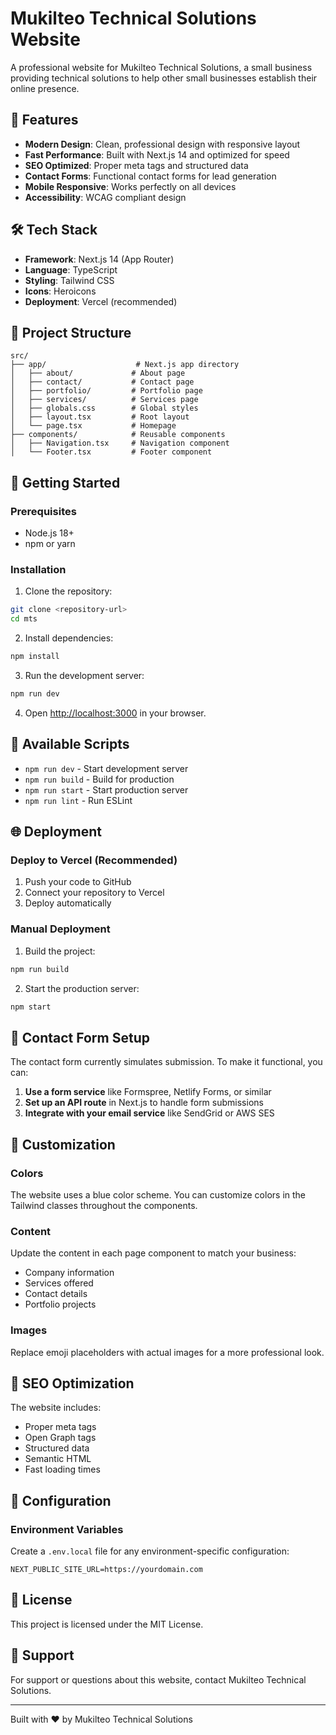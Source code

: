 # Mukilteo Technical Solutions Website

A professional website for Mukilteo Technical Solutions, a small business providing technical solutions to help other small businesses establish their online presence.

## 🚀 Features

- **Modern Design**: Clean, professional design with responsive layout
- **Fast Performance**: Built with Next.js 14 and optimized for speed
- **SEO Optimized**: Proper meta tags and structured data
- **Contact Forms**: Functional contact forms for lead generation
- **Mobile Responsive**: Works perfectly on all devices
- **Accessibility**: WCAG compliant design

## 🛠️ Tech Stack

- **Framework**: Next.js 14 (App Router)
- **Language**: TypeScript
- **Styling**: Tailwind CSS
- **Icons**: Heroicons
- **Deployment**: Vercel (recommended)

## 📁 Project Structure

```
src/
├── app/                    # Next.js app directory
│   ├── about/             # About page
│   ├── contact/           # Contact page
│   ├── portfolio/         # Portfolio page
│   ├── services/          # Services page
│   ├── globals.css        # Global styles
│   ├── layout.tsx         # Root layout
│   └── page.tsx           # Homepage
├── components/            # Reusable components
│   ├── Navigation.tsx     # Navigation component
│   └── Footer.tsx         # Footer component
```

## 🚀 Getting Started

### Prerequisites

- Node.js 18+ 
- npm or yarn

### Installation

1. Clone the repository:
```bash
git clone <repository-url>
cd mts
```

2. Install dependencies:
```bash
npm install
```

3. Run the development server:
```bash
npm run dev
```

4. Open [http://localhost:3000](http://localhost:3000) in your browser.

## 📝 Available Scripts

- `npm run dev` - Start development server
- `npm run build` - Build for production
- `npm run start` - Start production server
- `npm run lint` - Run ESLint

## 🌐 Deployment

### Deploy to Vercel (Recommended)

1. Push your code to GitHub
2. Connect your repository to Vercel
3. Deploy automatically

### Manual Deployment

1. Build the project:
```bash
npm run build
```

2. Start the production server:
```bash
npm start
```

## 📧 Contact Form Setup

The contact form currently simulates submission. To make it functional, you can:

1. **Use a form service** like Formspree, Netlify Forms, or similar
2. **Set up an API route** in Next.js to handle form submissions
3. **Integrate with your email service** like SendGrid or AWS SES

## 🎨 Customization

### Colors
The website uses a blue color scheme. You can customize colors in the Tailwind classes throughout the components.

### Content
Update the content in each page component to match your business:
- Company information
- Services offered
- Contact details
- Portfolio projects

### Images
Replace emoji placeholders with actual images for a more professional look.

## 📱 SEO Optimization

The website includes:
- Proper meta tags
- Open Graph tags
- Structured data
- Semantic HTML
- Fast loading times

## 🔧 Configuration

### Environment Variables
Create a `.env.local` file for any environment-specific configuration:

```env
NEXT_PUBLIC_SITE_URL=https://yourdomain.com
```

## 📄 License

This project is licensed under the MIT License.

## 🤝 Support

For support or questions about this website, contact Mukilteo Technical Solutions.

---

Built with ❤️ by Mukilteo Technical Solutions
